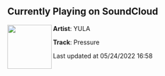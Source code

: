 ## Currently Playing on SoundCloud

[<img align="left" width="100" src="https://i1.sndcdn.com/artworks-keApyzkHndtSm4iI-k9rbLQ-t500x500.jpg">](https://soundcloud.com/officialyula/pressure)

**Artist**: YULA 

**Track**: Pressure

Last updated at 05/24/2022 16:58

